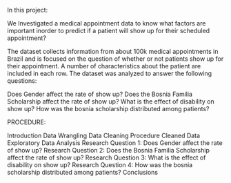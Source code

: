 In this project:

We Investigated a medical appointment data to know what factors are important inorder to predict if a patient will show up for their scheduled appointment?

The dataset collects information from about 100k medical appointments in Brazil
and is focused on the question of whether or not patients show up for their
appointment. A number of characteristics about the patient are included in each
row. The dataset was analyzed to answer the following questions:

Does Gender affect the rate of show up?
Does the Bosnia Familia Scholarship affect the rate of show up?
What is the effect of disability on show up?
How was the bosnia scholarship distributed among patients?

PROCEDURE:

Introduction
Data Wrangling
Data Cleaning Procedure
Cleaned Data
Exploratory Data Analysis
Research Question 1: Does Gender affect the rate of show up?
Research Question 2: Does the Bosnia Familia Scholarship affect the rate of show up?
Research Question 3: What is the effect of disability on show up?
Research Question 4: How was the bosnia scholarship distributed among patients?
Conclusions
